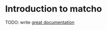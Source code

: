 # Introduction to matcho

TODO: write [great documentation](http://jacobian.org/writing/what-to-write/)

